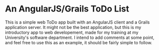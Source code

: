 An AngularJS/Grails ToDo List
==============
This is a simple web ToDo app built with an AngularJS client
and a Grails application server.
It might not be the best application, but this is my
introductory app to web developement, made for my
training at my University's software department.
I intend to add comments at some point, and feel free to
use this as an example, it should be fairly simple to follow.
